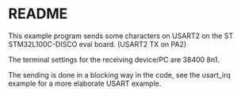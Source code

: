 # README

This example program sends some characters on USART2 on the
ST STM32L100C-DISCO eval board. (USART2 TX on PA2)

The terminal settings for the receiving device/PC are 38400 8n1.

The sending is done in a blocking way in the code, see the usart\_irq example
for a more elaborate USART example.

